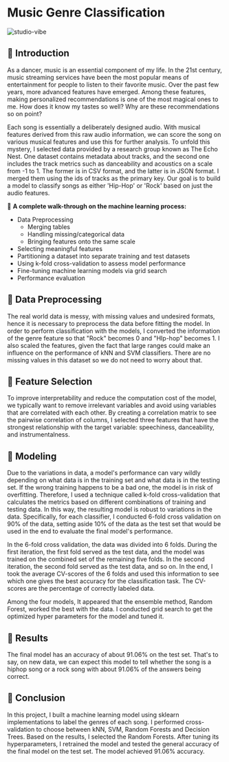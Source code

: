 # Music Genre Classification
![studio-vibe](https://github.com/comp-machine-learning-spring2021/portfolio-HelenaSG/blob/main/Music%20Genre%20Classification/theme.png?raw=true)


## :musical_note: Introduction

As a dancer, music is an essential component of my life. In the 21st century, music streaming services have been the most popular means of entertainment for people to listen to their favorite music. Over the past few years, more advanced features have emerged. Among these features, making personalized recommendations is one of the most magical ones to me. How does it know my tastes so well? Why are these recommendations so on point?

Each song is essentially a deliberately designed audio. With musical features derived from this raw audio information, we can score the song on various musical features and use this for further analysis. To unfold this mystery, I selected data provided by a research group known as The Echo Nest. One dataset contains metadata about tracks, and the second one includes the track metrics such as danceability and acoustics on a scale from -1 to 1. The former is in CSV format, and the latter is in JSON format. I merged them using the ids of tracks as the primary key. Our goal is to build a model to classify songs as either 'Hip-Hop' or 'Rock' based on just the audio features.

:small_blue_diamond: **A complete walk-through on the machine learning process:** 

  * Data Preprocessing
    * Merging tables
    * Handling missing/categorical data
    * Bringing features onto the same scale
  * Selecting meaningful features
  * Partitioning a dataset into separate training and test datasets
  * Using k-fold cross-validation to assess model performance
  * Fine-tuning machine learning models via grid search
  * Performance evaluation

## :musical_note: Data Preprocessing

The real world data is messy, with missing values and undesired formats, hence it is necessary to preprocess the data before fitting the model. In order to perform classification with the models, I converted the information of the genre feature so that "Rock" becomes 0 and "HIp-hop" becomes 1. I also scaled the features, given the fact that large ranges could make an influence on the performance of kNN and SVM classifiers. There are no missing values in this dataset so we do not need to worry about that. 

## :musical_note: Feature Selection

To improve interpretability and reduce the computation cost of the model, we typically want to remove irrelevant variables and avoid using variables that are correlated with each other. By creating a correlation matrix to see the pairwise correlation of columns, I selected three features that have the strongest relationship with the target variable: speechiness, danceability, and instrumentalness. 

## :musical_note: Modeling

Due to the variations in data, a model's performance can vary wildly depending on what data is in the training set and what data is in the testing set. If the wrong training happens to be a bad one, the model is in risk of overfitting. Therefore, I used a technique called k-fold cross-validation that calculates the metrics based on different combinations of training and testing data. In this way, the resulting model is robust to variations in the data. Specifically, for each classifier, I conducted 6-fold cross validation on 90% of the data, setting aside 10% of the data as the test set that would be used in the end to evaluate the final model's performance.

In the 6-fold cross validation, the data was divided into 6 folds. During the first iteration, the first fold served as the test data, and the model was trained on the combined set of the remaining five folds. In the second iteration, the second fold served as the test data, and so on. In the end, I took the average CV-scores of the 6 folds and used this information to see which one gives the best accuracy for the classification task. The CV-scores are the percentage of correctly labeled data.

Among the four models, It appeared that the ensemble method, Random Forest, worked the best with the data. I conducted grid search to get the optimized hyper parameters for the model and tuned it. 

## :musical_note: Results 

  The final model has an accuracy of about 91.06% on the test set. That's to say, on new data, we can expect this model to tell whether the song is a hiphop song or a rock song with about 91.06% of the answers being correct. 
  
## :musical_note: Conclusion

  In this project, I built a machine learning model using sklearn implementations to label the genres of each song. I performed cross-validation to choose between kNN, SVM, Random Forests and Decision Trees. Based on the results, I selected the Random Forests. After tuning its hyperparameters, I retrained the model and tested the general accuracy of the final model on the test set. The model achieved 91.06%  accuracy. 

